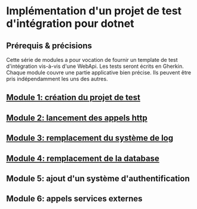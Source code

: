 # Implémentation d'un projet de test d'intégration pour dotnet

## Prérequis & précisions

Cette série de modules a pour vocation de fournir un template de test d'intégration vis-à-vis d'une WebApi. Les tests seront écrits en Gherkin. Chaque module couvre une partie applicative bien précise. Ils peuvent être pris indépendamment les uns des autres.

## [Module 1: création du projet de test](./modules/Module%201%20création%20du%20projet%20de%20test/doc/Readme.md)

## [Module 2: lancement des appels http](./modules/Module%202%20lancement%20des%20appels%20http/doc/Readme.md)

## [Module 3: remplacement du système de log](./modules/Module%203%20remplacement%20du%20système%20de%20log/doc/Readme.md)

## [Module 4: remplacement de la database](./modules/Module%204%20remplacement%20de%20la%20database/doc/Readme.md)

## Module 5: ajout d'un système d'authentification

## Module 6: appels services externes
